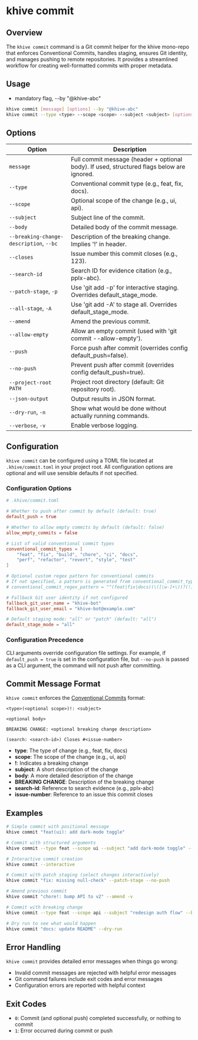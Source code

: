 # khive commit

## Overview

The `khive commit` command is a Git commit helper for the khive mono-repo that
enforces Conventional Commits, handles staging, ensures Git identity, and
manages pushing to remote repositories. It provides a streamlined workflow for
creating well-formatted commits with proper metadata.

## Usage

- mandatory flag, --by "@khive-abc"

```bash
khive commit [message] [options] --by "@khive-abc"
khive commit --type <type> --scope <scope> --subject <subject> [options] --by "@khive-abc"
```

## Options

| Option                                  | Description                                                                                |
| --------------------------------------- | ------------------------------------------------------------------------------------------ |
| `message`                               | Full commit message (header + optional body). If used, structured flags below are ignored. |
| `--type`                                | Conventional commit type (e.g., feat, fix, docs).                                          |
| `--scope`                               | Optional scope of the change (e.g., ui, api).                                              |
| `--subject`                             | Subject line of the commit.                                                                |
| `--body`                                | Detailed body of the commit message.                                                       |
| `--breaking-change-description`, `--bc` | Description of the breaking change. Implies '!' in header.                                 |
| `--closes`                              | Issue number this commit closes (e.g., 123).                                               |
| `--search-id`                           | Search ID for evidence citation (e.g., pplx-abc).                                          |
| `--patch-stage`, `-p`                   | Use 'git add -p' for interactive staging. Overrides default_stage_mode.                    |
| `--all-stage`, `-A`                     | Use 'git add -A' to stage all. Overrides default_stage_mode.                               |
| `--amend`                               | Amend the previous commit.                                                                 |
| `--allow-empty`                         | Allow an empty commit (used with 'git commit --allow-empty').                              |
| `--push`                                | Force push after commit (overrides config default_push=false).                             |
| `--no-push`                             | Prevent push after commit (overrides config default_push=true).                            |
| `--project-root PATH`                   | Project root directory (default: Git repository root).                                     |
| `--json-output`                         | Output results in JSON format.                                                             |
| `--dry-run`, `-n`                       | Show what would be done without actually running commands.                                 |
| `--verbose`, `-v`                       | Enable verbose logging.                                                                    |

## Configuration

`khive commit` can be configured using a TOML file located at
`.khive/commit.toml` in your project root. All configuration options are
optional and will use sensible defaults if not specified.

### Configuration Options

```toml
# .khive/commit.toml

# Whether to push after commit by default (default: true)
default_push = true

# Whether to allow empty commits by default (default: false)
allow_empty_commits = false

# List of valid conventional commit types
conventional_commit_types = [
    "feat", "fix", "build", "chore", "ci", "docs",
    "perf", "refactor", "revert", "style", "test"
]

# Optional custom regex pattern for conventional commits
# If not specified, a pattern is generated from conventional_commit_types
# conventional_commit_regex_pattern = "^(feat|fix|docs)(\([\w-]+\))?(!)?:\ .+"

# Fallback Git user identity if not configured
fallback_git_user_name = "khive-bot"
fallback_git_user_email = "khive-bot@example.com"

# Default staging mode: "all" or "patch" (default: "all")
default_stage_mode = "all"
```

### Configuration Precedence

CLI arguments override configuration file settings. For example, if
`default_push = true` is set in the configuration file, but `--no-push` is
passed as a CLI argument, the command will not push after committing.

## Commit Message Format

`khive commit` enforces the
[Conventional Commits](https://www.conventionalcommits.org/) format:

```
<type>(<optional scope>)!: <subject>

<optional body>

BREAKING CHANGE: <optional breaking change description>

(search: <search-id>) Closes #<issue-number>
```

- **type**: The type of change (e.g., feat, fix, docs)
- **scope**: The scope of the change (e.g., ui, api)
- **!**: Indicates a breaking change
- **subject**: A short description of the change
- **body**: A more detailed description of the change
- **BREAKING CHANGE**: Description of the breaking change
- **search-id**: Reference to search evidence (e.g., pplx-abc)
- **issue-number**: Reference to an issue this commit closes

## Examples

```bash
# Simple commit with positional message
khive commit "feat(ui): add dark-mode toggle"

# Commit with structured arguments
khive commit --type feat --scope ui --subject "add dark-mode toggle" --search-id pplx-abc

# Interactive commit creation
khive commit --interactive

# Commit with patch staging (select changes interactively)
khive commit "fix: missing null-check" --patch-stage --no-push

# Amend previous commit
khive commit "chore!: bump API to v2" --amend -v

# Commit with breaking change
khive commit --type feat --scope api --subject "redesign auth flow" --breaking-change-description "Changes token format" --closes 123

# Dry run to see what would happen
khive commit "docs: update README" --dry-run
```

## Error Handling

`khive commit` provides detailed error messages when things go wrong:

- Invalid commit messages are rejected with helpful error messages
- Git command failures include exit codes and error messages
- Configuration errors are reported with helpful context

## Exit Codes

- `0`: Commit (and optional push) completed successfully, or nothing to commit
- `1`: Error occurred during commit or push
